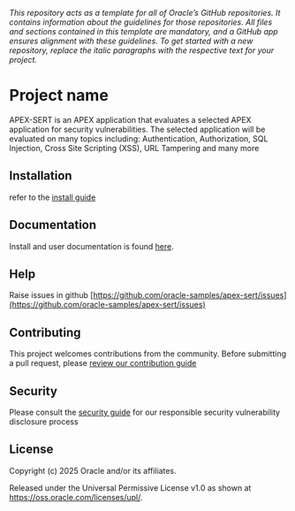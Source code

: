 *This repository acts as a template for all of Oracle’s GitHub repositories. It contains information about the guidelines for those repositories. All files and sections contained in this template are mandatory, and a GitHub app ensures alignment with these guidelines. To get started with a new repository, replace the italic paragraphs with the respective text for your project.*

# Project name

APEX-SERT is an APEX application that evaluates a selected APEX application for security vulnerabilities. The selected application will be evaluated on many topics including: Authentication, Authorization, SQL Injection, Cross Site Scripting (XSS), URL Tampering and many more

## Installation

refer to the [install guide](doc/install_guide.md)

## Documentation
Install and user documentation is found [here](doc).

## Help

Raise issues in github [https://github.com/oracle-samples/apex-sert/issues](https://github.com/oracle-samples/apex-sert/issues)

## Contributing

This project welcomes contributions from the community. Before submitting a pull request, please [review our contribution guide](./CONTRIBUTING.md)

## Security

Please consult the [security guide](./SECURITY.md) for our responsible security vulnerability disclosure process

## License

Copyright (c) 2025 Oracle and/or its affiliates.

Released under the Universal Permissive License v1.0 as shown at
<https://oss.oracle.com/licenses/upl/>.
